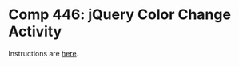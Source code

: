 Comp 446: jQuery Color Change Activity
====

Instructions are [here](https://docs.google.com/document/d/1S5GbF_AYIKqdL2f2ffzDe2RsrDooY6gqUIpK6BexkZc/edit?usp=sharing).
